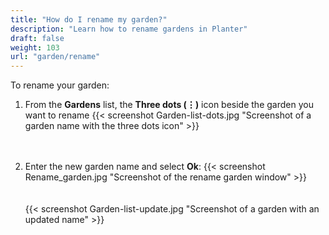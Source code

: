 ```yaml
---
title: "How do I rename my garden?"
description: "Learn how to rename gardens in Planter"
draft: false
weight: 103
url: "garden/rename"
---
```


To rename your garden:

1. From the **Gardens** list, the **Three dots (⋮)** icon beside the garden you want to rename
{{< screenshot Garden-list-dots.jpg "Screenshot of a garden name with the three dots icon" >}}<br /><br /><br />

2. Enter the new garden name and select **Ok**:
{{< screenshot Rename_garden.jpg "Screenshot of the rename garden window" >}}<br /><br /><br />
{{< screenshot Garden-list-update.jpg "Screenshot of a garden with an updated name" >}}
